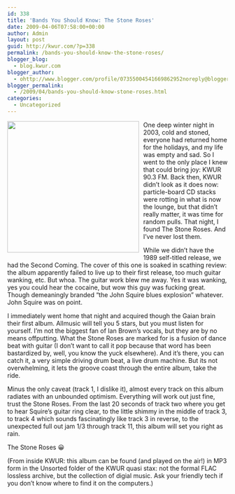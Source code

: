 ```yaml
---
id: 338
title: 'Bands You Should Know: The Stone Roses'
date: 2009-04-06T07:58:00+00:00
author: Admin
layout: post
guid: http://kwur.com/?p=338
permalink: /bands-you-should-know-the-stone-roses/
blogger_blog:
  - blog.kwur.com
blogger_author:
  - ohttp://www.blogger.com/profile/07355004541669862952noreply@blogger.com
blogger_permalink:
  - /2009/04/bands-you-should-know-stone-roses.html
categories:
  - Uncategorized
---
```

<div class="pf-content">
  <p>
    <a onblur="try {parent.deselectBloggerImageGracefully();} catch(e) {}" href="http://www.kwur.com/blog/uploaded_images/stone-roses-the-stone-roses-2009-lg-28486619-720042.jpg"><img style="float:left; margin:0 10px 10px 0;cursor:pointer; cursor:hand;width: 301px; height: 300px;" src="http://www.kwur.com/blog/uploaded_images/stone-roses-the-stone-roses-2009-lg-28486619-720028.jpg" border="0" alt="" /></a>
  </p>
  
  <p>
    One deep winter night in 2003, cold and stoned, everyone had returned home for the holidays, and my life was empty and sad. So I went to the only place I knew that could bring joy: KWUR 90.3 FM. Back then, KWUR didn’t look as it does now: particle-board CD stacks were rotting in what is now the lounge, but that didn’t really matter, it was time for random pulls. That night, I found The Stone Roses. And I’ve never lost them.
  </p>
  
  <p>
    While we didn’t have the 1989 self-titled release, we had the Second Coming. The cover of this one is soaked in scathing review: the album apparently failed to live up to their first release, too much guitar wanking, etc. But whoa. The guitar work blew me away. Yes it was wanking, yes you could hear the cocaine, but wow this guy was fucking great. Though demeaningly branded “the John Squire blues explosion” whatever. John Squire was on point.
  </p>
  
  <p>
    I immediately went home that night and acquired though the Gaian brain their first album. Allmusic will tell you 5 stars, but you must listen for yourself. I’m not the biggest fan of Ian Brown’s vocals, but they are by no means offputting. What the Stone Roses are marked for is a fusion of dance beat with guitar (I don’t want to call it pop because that word has been bastardized by, well, you know the yuck elsewhere). And it’s there, you can catch it, a very simple driving drum beat, a live drum machine. But its not overwhelming, it lets the groove coast through the entire album, take the ride.
  </p>
  
  <p>
    Minus the only caveat (track 1, I dislike it), almost every track on this album radiates with an unbounded optimism. Everything will work out just fine, trust the Stone Roses. From the last 20 seconds of track two where you get to hear Squire’s guitar ring clear, to the little shimmy in the middle of track 3, to track 4 which sounds fascinatingly like track 3 in reverse, to the unexpected full out jam 1/3 through track 11, this album will set you right as rain.
  </p>
  
  <p>
    The Stone Roses 😀
  </p>
  
  <p>
    (From inside KWUR: this album can be found (and played on the air!) in MP3 form in the Unsorted folder of the KWUR quasi stax: not the formal FLAC lossless archive, but the collection of digial music. Ask your friendly tech if you don’t know where to find it on the computers.)
  </p>
</div>